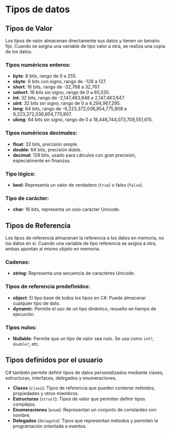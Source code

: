 ﻿# Tipos de datos

## Tipos de Valor
Los tipos de valor almacenan directamente sus datos y tienen un tamaño fijo. Cuando se asigna una variable de tipo valor a otra, se realiza una copia de los datos.

### Tipos numéricos enteros:
* **byte**: 8 bits, rango de 0 a 255.
* **sbyte**: 8 bits con signo, rango de -128 a 127.
* **short**: 16 bits, rango de -32,768 a 32,767.
* **ushort**: 16 bits sin signo, rango de 0 a 65,535.
* **int**: 32 bits, rango de -2,147,483,648 a 2,147,483,647.
* **uint**: 32 bits sin signo, rango de 0 a 4,294,967,295.
* **long**: 64 bits, rango de -9,223,372,036,854,775,808 a 9,223,372,036,854,775,807.
* **ulong**: 64 bits sin signo, rango de 0 a 18,446,744,073,709,551,615.

### Tipos numéricos decimales:
* **float**: 32 bits, precisión simple.
* **double**: 64 bits, precisión doble.
* **decimal**: 128 bits, usado para cálculos con gran precisión, especialmente en finanzas.

### Tipo lógico:
* **bool**: Representa un valor de verdadero (`true`) o falso (`false`).

### Tipo de carácter:
* **char**: 16 bits, representa un solo carácter Unicode.

## Tipos de Referencia
Los tipos de referencia almacenan la referencia a los datos en memoria, no los datos en sí. Cuando una variable de tipo referencia se asigna a otra, ambas apuntan al mismo objeto en memoria.

### Cadenas:
* **string**: Representa una secuencia de caracteres Unicode.

### Tipos de referencia predefinidos:
* **object**: El tipo base de todos los tipos en C#. Puede almacenar cualquier tipo de dato.
* **dynamic**: Permite el uso de un tipo dinámico, resuelto en tiempo de ejecución.

### Tipos nulos:
* **Nullable<T>**: Permite que un tipo de valor sea nulo. Se usa como `int?`, `double?`, etc.

## Tipos definidos por el usuario
C# también permite definir tipos de datos personalizados mediante clases, estructuras, interfaces, delegados y enumeraciones.

* **Clases** (`class`): Tipos de referencia que pueden contener métodos, propiedades y otros miembros.
* **Estructuras** (`struct`): Tipos de valor que permiten definir tipos complejos.
* **Enumeraciones** (`enum`): Representan un conjunto de constantes con nombre.
* **Delegados** (`delegate`): Tipos que representan métodos y permiten la programación orientada a eventos.